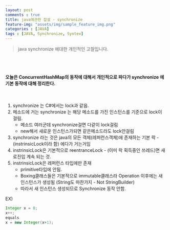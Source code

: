 ```yaml
---
layout: post
comments : true
title: java에관한 잡설 - synchronize
feature-img: "assets/img/sample_feature_img.png"
categories : [JAVA]
tags : [JAVA, Synchronize, Syntex]
---
```


> java synchronize 에대한 개인적인 고찰입니다.

<br/>
<br/>

#### 오늘은 ConcurrentHashMap의 동작에 대해서 개인적으로 파다가 synchronize 에 기본 동작에 대해 정리한다.
<br/>

1. synchronize 는 C#에서는 lock과 같음. 
2. 메소드에 거는 synchronize 는 해당 메소드를 가진 인스턴스를 기준으로 lock이 걸림.
    - 메소드 여러군데 synchronize걸면 다같이 lock걸림
    - new해서 새로운 인스턴스가되면 같은메소드라도 lock안걸림
3. synchronize 라는 것은 java의 모든 객체(레퍼런스객체)에 존재하는 기본 락 - (instrinsicLock이라 함) 에다가 거는거임
4. instrinsicLock은 기본적으로 reentranceLock - (이미 락 획득중인 쓰레드)면 새로진입 계속 되는 것.
5. instrinsicLock은 레퍼런스 타입에만 존재
    - primitive타입에 안됨.
    - Boxing클래스들은 기본적으로 immutable클래스라 Operation 이후에는 새 인스턴스가 생성됨 (String도 마찬가지 - Not StringBuilder)
    - 따라서 새 인스턴스 생성되므로 Synchronize 동작 안함.

EX)
~~~java
Integer x = 0;
x++;
equals
x = new Integer(x+1);
~~~    